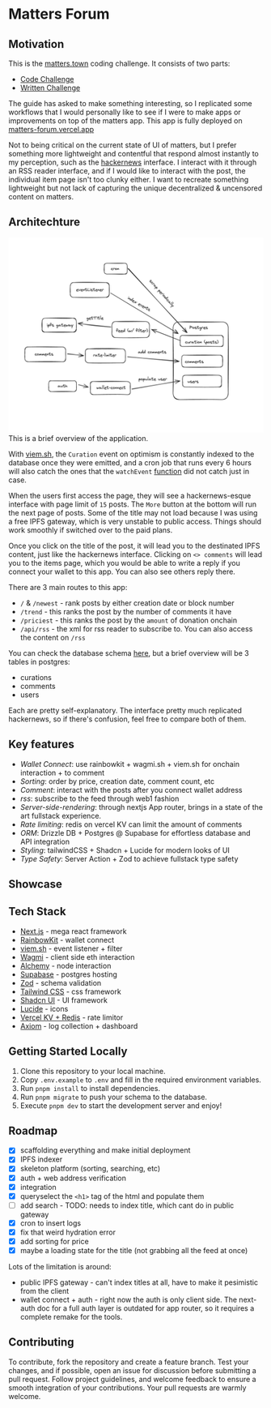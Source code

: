 # Matters Forum

## Motivation

This is the [matters.town](https://matters.town/) coding challenge. It consists of two parts:

- [Code Challenge](./CodeChallenge.md)
- [Written Challenge](./WrittenChallenge.md)

The guide has asked to make something interesting, so I replicated some workflows that I would personally like to see if I were to make apps or improvements on top of the matters app. This app is fully deployed on [matters-forum.vercel.app](https://matters-forum.vercel.app)

Not to being critical on the current state of UI of matters, but I prefer something more lightweight and contentful that respond almost instantly to my perception, such as the [hackernews](https://news.ycombinator.com/) interface. I interact with it through an RSS reader interface, and if I would like to interact with the post, the individual item page isn't too clunky either. I want to recreate something lightweight but not lack of capturing the unique decentralized & uncensored content on matters.

## Architechture

![A Brief Architecture](./architecture.png)
This is a brief overview of the application.

With [viem.sh](https://viem.sh/), the `Curation` event on optimism is constantly indexed to the database once they were emitted, and a cron job that runs every 6 hours will also catch the ones that the `watchEvent` [function](https://viem.sh/docs/actions/public/watchEvent#watchevent) did not catch just in case.

When the users first access the page, they will see a hackernews-esque interface with page limit of `15` posts. The `More` button at the bottom will run the next page of posts. Some of the title may not load because I was using a free IPFS gateway, which is very unstable to public access. Things should work smoothly if switched over to the paid plans.

Once you click on the title of the post, it will lead you to the destinated IPFS content, just like the hackernews interface. Clicking on `<> comments` will lead you to the items page, which you would be able to write a reply if you connect your wallet to this app. You can also see others reply there.

There are 3 main routes to this app:

- `/` & `/newest` - rank posts by either creation date or block number
- `/trend` - this ranks the post by the number of comments it have
- `/priciest` - this ranks the post by the `amount` of donation onchain
- `/api/rss` - the xml for rss reader to subscribe to. You can also access the content on `/rss`

You can check the database schema [here](./src/lib/db.schema.ts), but a brief overview will be 3 tables in postgres:

- curations
- comments
- users

Each are pretty self-explanatory. The interface pretty much replicated hackernews, so if there's confusion, feel free to compare both of them.

## Key features

- _Wallet Connect_: use rainbowkit + wagmi.sh + viem.sh for onchain interaction + to comment
- _Sorting_: order by price, creation date, comment count, etc
- _Comment_: interact with the posts after you connect wallet address
- _rss_: subscribe to the feed through web1 fashion
- _Server-side-rendering_: through nextjs App router, brings in a state of the art fullstack experience.
- _Rate limiting_: redis on vercel KV can limit the amount of comments
- _ORM_: Drizzle DB + Postgres @ Supabase for effortless database and API integration
- _Styling_: tailwindCSS + Shadcn + Lucide for modern looks of UI
- _Type Safety_: Server Action + Zod to achieve fullstack type safety

## Showcase

## Tech Stack

- [Next.js](https://nextjs.org) - mega react framework
- [RainbowKit](https://www.rainbowkit.com/) - wallet connect
- [viem.sh](https://viem.sh/) - event listener + filter
- [Wagmi](https://wagmi.sh/) - client side eth interaction
- [Alchemy](https://alchemy.com/) - node interaction
- [Supabase](https://supabase.com/) - postgres hosting
- [Zod](https://zod.dev/) - schema validation
- [Tailwind CSS](https://tailwindcss.com) - css framework
- [Shadcn UI](https://ui.shadcn.com/) - UI framework
- [Lucide](https://lucide.dev/) - icons
- [Vercel KV + Redis](https://vercel.com/docs/storage/vercel-kv) - rate limitor
- [Axiom](https://axiom.co/) - log collection + dashboard

## Getting Started Locally

1. Clone this repository to your local machine.
2. Copy `.env.example` to `.env` and fill in the required environment variables.
3. Run `pnpm install` to install dependencies.
4. Run `pnpm migrate` to push your schema to the database.
5. Execute `pnpm dev` to start the development server and enjoy!

## Roadmap

- [x] scaffolding everything and make initial deployment
- [x] IPFS indexer
- [x] skeleton platform (sorting, searching, etc)
- [x] auth + web address verification
- [x] integration
- [x] queryselect the `<h1>` tag of the html and populate them
- [ ] add search - TODO: needs to index title, which cant do in public gateway
- [x] cron to insert logs
- [x] fix that weird hydration error
- [x] add sorting for price
- [x] maybe a loading state for the title (not grabbing all the feed at once)

Lots of the limitation is around:

- public IPFS gateway - can't index titles at all, have to make it pesimistic from the client
- wallet connect + auth - right now the auth is only client side. The next-auth doc for a full auth layer is outdated for app router, so it requires a complete remake for the tools.

## Contributing

To contribute, fork the repository and create a feature branch. Test your changes, and if possible, open an issue for discussion before submitting a pull request. Follow project guidelines, and welcome feedback to ensure a smooth integration of your contributions. Your pull requests are warmly welcome.
